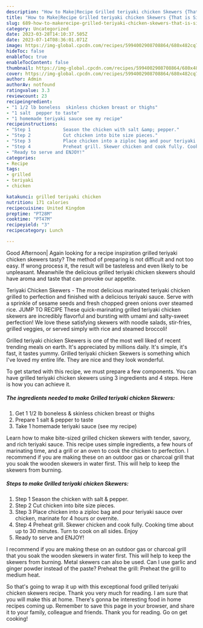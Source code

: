 ```yaml
---
description: "How to Make|Recipe Grilled teriyaki chicken Skewers {That is Simple"
title: "How to Make|Recipe Grilled teriyaki chicken Skewers {That is Simple"
slug: 689-how-to-makerecipe-grilled-teriyaki-chicken-skewers-that-is-simple
category: Uncategorized
date: 2023-03-28T14:10:37.505Z
date: 2023-07-14T08:36:01.071Z
image: https://img-global.cpcdn.com/recipes/5994002908708864/680x482cq70/grilled-teriyaki-chicken-skewers-recipe-main-photo.jpg
hideToc: false
enableToc: true
enableTocContent: false
thumbnail: https://img-global.cpcdn.com/recipes/5994002908708864/680x482cq70/grilled-teriyaki-chicken-skewers-recipe-main-photo.jpg
cover: https://img-global.cpcdn.com/recipes/5994002908708864/680x482cq70/grilled-teriyaki-chicken-skewers-recipe-main-photo.jpg
author: Admin
authorAv: notfound
ratingvalue: 3.3
reviewcount: 23
recipeingredient:
- "1 1/2 lb boneless  skinless chicken breast or thighs"
- "1 salt  pepper to taste"
- "1 homemade teriyaki sauce see my recipe"
recipeinstructions:
- "Step 1            Season the chicken with salt &amp; pepper."
- "Step 2            Cut chicken into bite size pieces."
- "Step 3            Place chicken into a ziploc bag and pour teriyaki sauce over chicken, marinate for 4 hours or overnite."
- "Step 4            Preheat grill. Skewer chicken and cook fully. Cooking time about up to 30 minutes. Turn to cook on all sides. Enjoy"
- "Ready to serve and ENJOY!"
categories:
- Recipe
tags:
- grilled
- teriyaki
- chicken

katakunci: grilled teriyaki chicken 
nutrition: 171 calories
recipecuisine: United Kingdom
preptime: "PT28M"
cooktime: "PT47M"
recipeyield: "3"
recipecategory: Lunch

---
```



Good Afternoon| Again looking for a recipe inspiration grilled teriyaki chicken skewers tasty? The method of preparing is not difficult and not too easy. If wrong process it, the result will be tasteless and even likely to be unpleasant. Meanwhile the delicious grilled teriyaki chicken skewers should have aroma and taste that can provoke our appetite.





Teriyaki Chicken Skewers - The most delicious marinated teriyaki chicken grilled to perfection and finished with a delicious teriyaki sauce. Serve with a sprinkle of sesame seeds and fresh chopped green onions over steamed rice. JUMP TO RECIPE These quick-marinating grilled teriyaki chicken skewers are incredibly flavorful and bursting with umami and salty-sweet perfection! We love these satisfying skewers with noodle salads, stir-fries, grilled veggies, or served simply with rice and steamed broccoli!

Grilled teriyaki chicken Skewers is one of the most well liked of recent trending meals on earth. It's appreciated by millions daily. It's simple, it's fast, it tastes yummy. Grilled teriyaki chicken Skewers is something which I've loved my entire life. They are nice and they look wonderful.


To get started with this recipe, we must prepare a few components. You can have grilled teriyaki chicken skewers using 3 ingredients and 4 steps. Here is how you can achieve it.

<!--inarticleads1-->

##### The ingredients needed to make Grilled teriyaki chicken Skewers:

1. Get 1 1/2 lb boneless &amp; skinless chicken breast or thighs
1. Prepare 1 salt &amp; pepper to taste
1. Take 1 homemade teriyaki sauce (see my recipe)


Learn how to make bite-sized grilled chicken skewers with tender, savory, and rich teriyaki sauce. This recipe uses simple ingredients, a few hours of marinating time, and a grill or an oven to cook the chicken to perfection. I recommend if you are making these on an outdoor gas or charcoal grill that you soak the wooden skewers in water first. This will help to keep the skewers from burning. 

<!--inarticleads2-->

##### Steps to make Grilled teriyaki chicken Skewers:

1. Step 1            Season the chicken with salt &amp; pepper.
1. Step 2            Cut chicken into bite size pieces.
1. Step 3            Place chicken into a ziploc bag and pour teriyaki sauce over chicken, marinate for 4 hours or overnite.
1. Step 4            Preheat grill. Skewer chicken and cook fully. Cooking time about up to 30 minutes. Turn to cook on all sides. Enjoy
1. Ready to serve and ENJOY!

I recommend if you are making these on an outdoor gas or charcoal grill that you soak the wooden skewers in water first. This will help to keep the skewers from burning. Metal skewers can also be used. Can I use garlic and ginger powder instead of the paste? Preheat the grill: Preheat the grill to medium heat. 

So that's going to wrap it up with this exceptional food grilled teriyaki chicken skewers recipe. Thank you very much for reading. I am sure that you will make this at home. There's gonna be interesting food in home recipes coming up. Remember to save this page in your browser, and share it to your family, colleague and friends. Thank you for reading. Go on get cooking!
